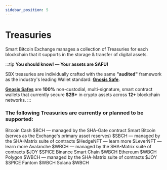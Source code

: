 ```yaml
---
sidebar_position: 5
---
```


# Treasuries

Smart Bitcoin Exchange manages a collection of Treasuries for each blockchain that it supports in the storage & transfer of digital assets.

:::tip
__You should know! — Your assets are SAFU!__

SBX treasuries are individually crafted with the same __"audited"__ framework as the industry's leading Wallet standard: [__Gnosis Safe__](https://gnosis-safe.io/).

[__Gnosis Safes__](https://docs.sbx.cash/contracts/gnosis-safe) are __100%__ non-custodial, multi-signature, smart contract wallets that currently secure __$2B+__ in crypto assets across __12+__ blockchain networks.
:::

### The following Treasuries are currently or planned to be supported:

Bitcoin Cash
$BCH — managed by the SHA-Gate contract
Smart Bitcoin
(serves as the Exchange's primary asset reserves)
$SBCH — managed by the SHA-Matrix suite of contracts
$HedgeNFT — learn more
$LeverNFT — learn more
Avalanche
$WBCH — managed by the SHA-Matrix suite of contracts
$JOY
$SPICE
Binance Smart Chain
$WBCH
Ethereum
$WBCH
Polygon
$WBCH — managed by the SHA-Matrix suite of contracts
$JOY
$SPICE
Fantom
$WBCH
Solana
$WBCH

